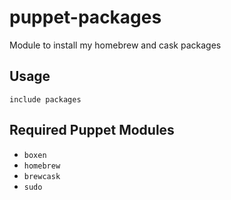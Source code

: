 puppet-packages
===========

Module to install my homebrew and cask packages

## Usage

```puppet
include packages
```

## Required Puppet Modules

* `boxen`
* `homebrew`
* `brewcask`
* `sudo`

